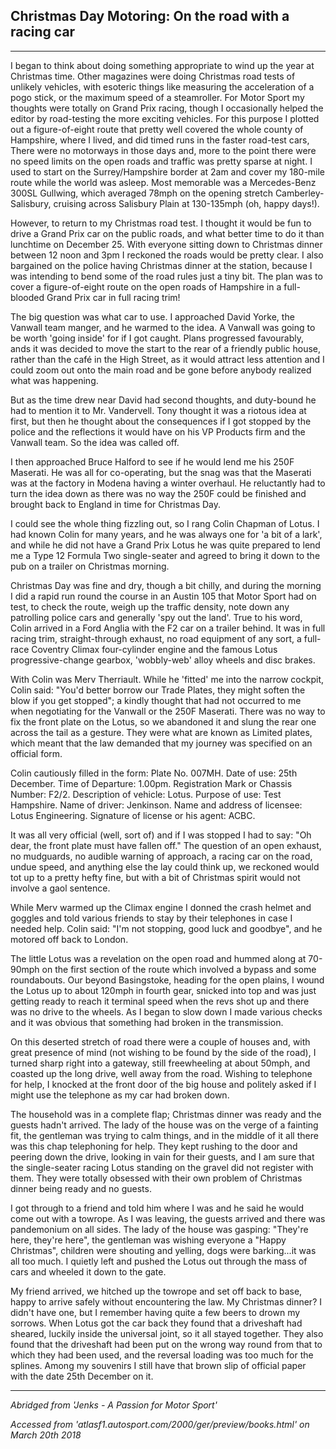## Christmas Day Motoring: On the road with a racing car

---

I began to think about doing something appropriate to wind up the year at Christmas time. Other magazines were doing Christmas road tests of unlikely vehicles, with esoteric things like measuring the acceleration of a pogo stick, or the maximum speed of a steamroller. For Motor Sport my thoughts were totally on Grand Prix racing, though I occasionally helped the editor by road-testing the more exciting vehicles. For this purpose I plotted out a figure-of-eight route that pretty well covered the whole county of Hampshire, where I lived, and did timed runs in the faster road-test cars, There were no motorways in those days and, more to the point there were no speed limits on the open roads and traffic was pretty sparse at night. I used to start on the Surrey/Hampshire border at 2am and cover my 180-mile route while the world was asleep. Most memorable was a Mercedes-Benz 300SL Gullwing, which averaged 78mph on the opening stretch Camberley-Salisbury, cruising across Salisbury Plain at 130-135mph (oh, happy days!).

However, to return to my Christmas road test. I thought it would be fun to drive a Grand Prix car on the public roads, and what better time to do it than lunchtime on December 25. With everyone sitting down to Christmas dinner between 12 noon and 3pm I reckoned the roads would be pretty clear. I also bargained on the police having Christmas dinner at the station, because I was intending to bend some of the road rules just a tiny bit. The plan was to cover a figure-of-eight route on the open roads of Hampshire in a full-blooded Grand Prix car in full racing trim!

The big question was what car to use. I approached David Yorke, the Vanwall team manger, and he warmed to the idea. A Vanwall was going to be worth 'going inside' for if I got caught. Plans progressed favourably, ands it was decided to move the start to the rear of a friendly public house, rather than the café in the High Street, as it would attract less attention and I could zoom out onto the main road and be gone before anybody realized what was happening.

But as the time drew near David had second thoughts, and duty-bound he had to mention it to Mr. Vandervell. Tony thought it was a riotous idea at first, but then he thought about the consequences if I got stopped by the police and the reflections it would have on his VP Products firm and the Vanwall team. So the idea was called off.

I then approached Bruce Halford to see if he would lend me his 250F Maserati. He was all for co-operating, but the snag was that the Maserati was at the factory in Modena having a winter overhaul. He reluctantly had to turn the idea down as there was no way the 250F could be finished and brought back to England in time for Christmas Day.

I could see the whole thing fizzling out, so I rang Colin Chapman of Lotus. I had known Colin for many years, and he was always one for 'a bit of a lark', and while he did not have a Grand Prix Lotus he was quite prepared to lend me a Type 12 Formula Two single-seater and agreed to bring it down to the pub on a trailer on Christmas morning.

Christmas Day was fine and dry, though a bit chilly, and during the morning I did a rapid run round the course in an Austin 105 that Motor Sport had on test, to check the route, weigh up the traffic density, note down any patrolling police cars and generally 'spy out the land'. True to his word, Colin arrived in a Ford Anglia with the F2 car on a trailer behind. It was in full racing trim, straight-through exhaust, no road equipment of any sort, a full-race Coventry Climax four-cylinder engine and the famous Lotus progressive-change gearbox, 'wobbly-web' alloy wheels and disc brakes.

With Colin was Merv Therriault. While he 'fitted' me into the narrow cockpit, Colin said: "You'd better borrow our Trade Plates, they might soften the blow if you get stopped"; a kindly thought that had not occurred to me when negotiating for the Vanwall or the 250F Maserati. There was no way to fix the front plate on the Lotus, so we abandoned it and slung the rear one across the tail as a gesture. They were what are known as Limited plates, which meant that the law demanded that my journey was specified on an official form.

Colin cautiously filled in the form: Plate No. 007MH. Date of use: 25th December. Time of Departure: 1.00pm. Registration Mark or Chassis Number: F2/2. Description of vehicle: Lotus. Purpose of use: Test Hampshire. Name of driver: Jenkinson. Name and address of licensee: Lotus Engineering. Signature of license or his agent: ACBC.

It was all very official (well, sort of) and if I was stopped I had to say: "Oh dear, the front plate must have fallen off." The question of an open exhaust, no mudguards, no audible warning of approach, a racing car on the road, undue speed, and anything else the lay could think up, we reckoned would tot up to a pretty hefty fine, but with a bit of Christmas spirit would not involve a gaol sentence.

While Merv warmed up the Climax engine I donned the crash helmet and goggles and told various friends to stay by their telephones in case I needed help. Colin said: "I'm not stopping, good luck and goodbye", and he motored off back to London.

The little Lotus was a revelation on the open road and hummed along at 70-90mph on the first section of the route which involved a bypass and some roundabouts. Our beyond Basingstoke, heading for the open plains, I wound the Lotus up to about 120mph in fourth gear, snicked into top and was just getting ready to reach it terminal speed when the revs shot up and there was no drive to the wheels. As I began to slow down I made various checks and it was obvious that something had broken in the transmission.

On this deserted stretch of road there were a couple of houses and, with great presence of mind (not wishing to be found by the side of the road), I turned sharp right into a gateway, still freewheeling at about 50mph, and coasted up the long drive, well away from the road. Wishing to telephone for help, I knocked at the front door of the big house and politely asked if I might use the telephone as my car had broken down.

The household was in a complete flap; Christmas dinner was ready and the guests hadn't arrived. The lady of the house was on the verge of a fainting fit, the gentleman was trying to calm things, and in the middle of it all there was this chap telephoning for help. They kept rushing to the door and peering down the drive, looking in vain for their guests, and I am sure that the single-seater racing Lotus standing on the gravel did not register with them. They were totally obsessed with their own problem of Christmas dinner being ready and no guests.

I got through to a friend and told him where I was and he said he would come out with a towrope. As I was leaving, the guests arrived and there was pandemonium on all sides. The lady of the house was gasping: "They're here, they're here", the gentleman was wishing everyone a "Happy Christmas", children were shouting and yelling, dogs were barking...it was all too much. I quietly left and pushed the Lotus out through the mass of cars and wheeled it down to the gate.

My friend arrived, we hitched up the towrope and set off back to base, happy to arrive safely without encountering the law. My Christmas dinner? I didn't have one, but I remember having quite a few beers to drown my sorrows. When Lotus got the car back they found that a driveshaft had sheared, luckily inside the universal joint, so it all stayed together. They also found that the driveshaft had been put on the wrong way round from that to which they had been used, and the reversal loading was too much for the splines. Among my souvenirs I still have that brown slip of official paper with the date 25th December on it.

---

*Abridged from 'Jenks - A Passion for Motor Sport'*

*Accessed from 'atlasf1.autosport.com/2000/ger/preview/books.html' on March 20th 2018*
